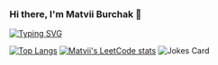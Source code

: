 ### Hi there, I'm Matvii Burchak 👋  

[![Typing SVG](https://readme-typing-svg.herokuapp.com?color=%2336BCF7&lines=Information+System+Development+student,+big+coding+fan+and+a+lot+more🚀)](https://git.io/typing-svg)

[![Top Langs](https://github-readme-stats.vercel.app/api/top-langs/?username=young-proton)](https://github.com/young-proton/github-readme-stats)
[![Matvii's LeetCode stats](https://leetcode-stats-six.vercel.app/api?username=young_proton&theme=dark)](https://github.com/young-proton/leetcode-stats)
![Jokes Card](https://readme-jokes.vercel.app/api)

